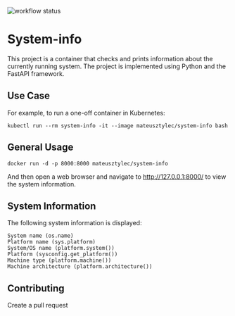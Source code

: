 ![workflow status](https://github.com/mateusztylec/system-info/actions/workflows/ci.yml/badge.svg)
# System-info
This project is a container that checks and prints information about the currently running system. The project is implemented using Python and the FastAPI framework.

## Use Case
For example, to run a one-off container in Kubernetes:
``` 
kubectl run --rm system-info -it --image mateusztylec/system-info bash
```
## General Usage
```
docker run -d -p 8000:8000 mateusztylec/system-info
```
And then open a web browser and navigate to http://127.0.0.1:8000/ to view the system information.

## System Information
The following system information is displayed:
```
System name (os.name)  
Platform name (sys.platform)  
System/OS name (platform.system())  
Platform (sysconfig.get_platform())  
Machine type (platform.machine())  
Machine architecture (platform.architecture())
```

## Contributing
Create a pull request
